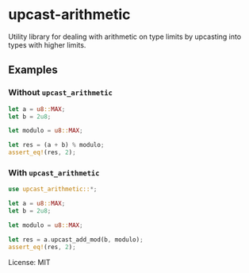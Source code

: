 # upcast-arithmetic

Utility library for dealing with arithmetic on type limits by upcasting into types with higher
limits.

## Examples

###  Without `upcast_arithmetic`
```rust
let a = u8::MAX;
let b = 2u8;

let modulo = u8::MAX;

let res = (a + b) % modulo;
assert_eq!(res, 2);
```
### With `upcast_arithmetic`
```rust
use upcast_arithmetic::*;

let a = u8::MAX;
let b = 2u8;

let modulo = u8::MAX;

let res = a.upcast_add_mod(b, modulo);
assert_eq!(res, 2);
```

License: MIT
